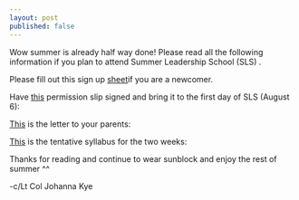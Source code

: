 ```yaml
---
layout: post
published: false
---
```

Wow summer is already half way done! 
Please read all the following information if you plan to attend Summer Leadership School (SLS) .

Please fill out this sign up [sheet](https://goo.gl/forms/TIj6z1ADdvxOi8CG3)if you are a newcomer.

Have [this](https://drive.google.com/…/1ZPcrUIpAGj6EuA3lOueafti-TK…/view) permission slip signed and bring it to the first day of SLS (August 6):


[This](https://drive.google.com/…/1lc9Y_WZSe6cOH-apsXXYal_xRP…/view) is the letter to your parents:


[This](https://drive.google.com/…/1kxCW6gS3RJVpG6vIUrjTmjkqvz…/view) is the tentative syllabus for the two weeks:


Thanks for reading and continue to wear sunblock and enjoy the rest of summer ^^

-c/Lt Col Johanna Kye